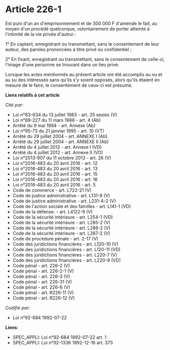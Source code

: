 # Article 226-1

Est puni d'un an d'emprisonnement et de 300 000 F d'amende le fait, au moyen d'un procédé quelconque, volontairement de
porter atteinte à l'intimité de la vie privée d'autrui :

1° En captant, enregistrant ou transmettant, sans le consentement de leur auteur, des paroles prononcées à titre privé ou
confidentiel ;

2° En fixant, enregistrant ou transmettant, sans le consentement de celle-ci, l'image d'une personne se trouvant dans un lieu
privé.

Lorsque les actes mentionnés au présent article ont été accomplis au vu et au su des intéressés sans qu'ils s'y soient
opposés, alors qu'ils étaient en mesure de le faire, le consentement de ceux-ci est présumé.

**Liens relatifs à cet article**

_Cité par_:

  - Loi n°83-634 du 13 juillet 1983 - art. 25 sexies (V)
  - Loi n°88-227 du 11 mars 1988 - art. 4 (Ab)
  - Arrêté du 9 mai 1994 - art. Annexe (Ab)
  - Loi n°95-73 du 21 janvier 1995 - art. 10 (VT)
  - Arrêté du 29 juillet 2004 - art. ANNEXE I (Ab)
  - Arrêté du 29 juillet 2004 - art. ANNEXE II (Ab)
  - Arrêté du 4 juillet 2012 - art. Annexe I (VD)
  - Arrêté du 4 juillet 2012 - art. Annexe II (VD)
  - Loi n°2013-907 du 11 octobre 2013 - art. 26 (V)
  - Loi n°2016-483 du 20 avril 2016 - art. 12
  - Loi n°2016-483 du 20 avril 2016 - art. 13
  - Loi n°2016-483 du 20 avril 2016 - art. 15
  - Loi n°2016-483 du 20 avril 2016 - art. 16
  - Loi n°2016-483 du 20 avril 2016 - art. 5
  - Code de commerce - art. L722-21 (V)
  - Code de justice administrative - art. L131-8 (V)
  - Code de justice administrative - art. L231-4-2 (V)
  - Code de l'action sociale et des familles - art. L141-1 (VD)
  - Code de la défense. - art. L4122-9 (V)
  - Code de la sécurité intérieure - art. L254-1 (VD)
  - Code de la sécurité intérieure - art. L285-2 (V)
  - Code de la sécurité intérieure - art. L286-2 (V)
  - Code de la sécurité intérieure - art. L287-2 (V)
  - Code de procédure pénale - art. 2-17 (V)
  - Code des juridictions financières - art. L120-10 (V)
  - Code des juridictions financières - art. L120-11 (VD)
  - Code des juridictions financières - art. L220-7 (V)
  - Code des juridictions financières - art. L220-9 (VD)
  - Code pénal - art. 226-2 (V)
  - Code pénal - art. 226-2-1 (V)
  - Code pénal - art. 226-3 (V)
  - Code pénal - art. 226-31 (V)
  - Code pénal - art. 226-6 (V)
  - Code pénal - art. R226-11 (V)
  - Code pénal - art. R226-12 (V)

_Codifié par_:

  - Loi n°92-684 1992-07-22

**Liens**:

  - SPEC_APPLI: Loi n°92-684 1992-07-22 art. 1
  - SPEC_APPLI: Loi n°92-1336 1992-12-16 art. 373
